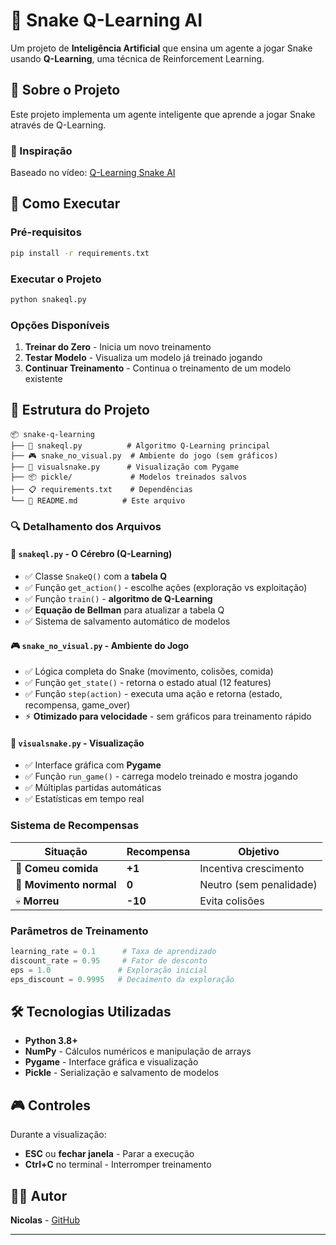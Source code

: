 # 🐍 Snake Q-Learning AI

Um projeto de **Inteligência Artificial** que ensina um agente a jogar Snake usando **Q-Learning**, uma técnica de Reinforcement Learning.

## 🎯 Sobre o Projeto

Este projeto implementa um agente inteligente que aprende a jogar Snake através de Q-Learning.

### 🎥 Inspiração

Baseado no vídeo: [Q-Learning Snake AI](https://youtu.be/je0DdS0oIZk)

## 🚀 Como Executar

### Pré-requisitos

```bash
pip install -r requirements.txt
```

### Executar o Projeto

```bash
python snakeql.py
```

### Opções Disponíveis

1. **Treinar do Zero** - Inicia um novo treinamento
2. **Testar Modelo** - Visualiza um modelo já treinado jogando
3. **Continuar Treinamento** - Continua o treinamento de um modelo existente

## 📁 Estrutura do Projeto

```
📦 snake-q-learning
├── 🧠 snakeql.py          # Algoritmo Q-Learning principal
├── 🎮 snake_no_visual.py  # Ambiente do jogo (sem gráficos)
├── 🎨 visualsnake.py      # Visualização com Pygame
├── 📦 pickle/             # Modelos treinados salvos
├── 📋 requirements.txt    # Dependências
└── 📖 README.md          # Este arquivo
```

### 🔍 Detalhamento dos Arquivos

#### 🧠 `snakeql.py` - O Cérebro (Q-Learning)

- ✅ Classe `SnakeQ()` com a **tabela Q**
- ✅ Função `get_action()` - escolhe ações (exploração vs exploitação)
- ✅ Função `train()` - **algoritmo de Q-Learning**
- ✅ **Equação de Bellman** para atualizar a tabela Q
- ✅ Sistema de salvamento automático de modelos

#### 🎮 `snake_no_visual.py` - Ambiente do Jogo

- ✅ Lógica completa do Snake (movimento, colisões, comida)
- ✅ Função `get_state()` - retorna o estado atual (12 features)
- ✅ Função `step(action)` - executa uma ação e retorna (estado, recompensa, game_over)
- ⚡ **Otimizado para velocidade** - sem gráficos para treinamento rápido

#### 🎨 `visualsnake.py` - Visualização

- ✅ Interface gráfica com **Pygame**
- ✅ Função `run_game()` - carrega modelo treinado e mostra jogando
- ✅ Múltiplas partidas automáticas
- ✅ Estatísticas em tempo real

### Sistema de Recompensas

| Situação                | Recompensa | Objetivo                |
| ----------------------- | ---------- | ----------------------- |
| 🍎 **Comeu comida**     | **+1**     | Incentiva crescimento   |
| 👟 **Movimento normal** | **0**      | Neutro (sem penalidade) |
| 💀 **Morreu**           | **-10**    | Evita colisões          |

### Parâmetros de Treinamento

```python
learning_rate = 0.1      # Taxa de aprendizado
discount_rate = 0.95     # Fator de desconto
eps = 1.0               # Exploração inicial
eps_discount = 0.9995   # Decaimento da exploração
```

## 🛠️ Tecnologias Utilizadas

- **Python 3.8+**
- **NumPy** - Cálculos numéricos e manipulação de arrays
- **Pygame** - Interface gráfica e visualização
- **Pickle** - Serialização e salvamento de modelos

## 🎮 Controles

Durante a visualização:

- **ESC** ou **fechar janela** - Parar a execução
- **Ctrl+C** no terminal - Interromper treinamento

## 👨‍💻 Autor

**Nicolas** - [GitHub](https://github.com/sleeper02)

---
